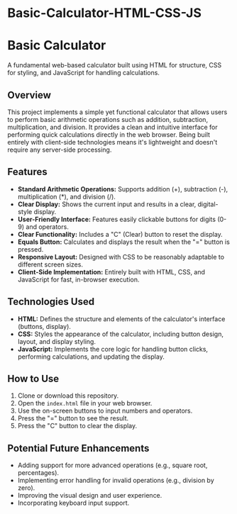 # Basic-Calculator-HTML-CSS-JS

# Basic Calculator

A fundamental web-based calculator built using HTML for structure, CSS for styling, and JavaScript for handling calculations.

## Overview

This project implements a simple yet functional calculator that allows users to perform basic arithmetic operations such as addition, subtraction, multiplication, and division. It provides a clean and intuitive interface for performing quick calculations directly in the web browser. Being built entirely with client-side technologies means it's lightweight and doesn't require any server-side processing.

## Features

- **Standard Arithmetic Operations:** Supports addition (+), subtraction (-), multiplication (\*), and division (/).
- **Clear Display:** Shows the current input and results in a clear, digital-style display.
- **User-Friendly Interface:** Features easily clickable buttons for digits (0-9) and operators.
- **Clear Functionality:** Includes a "C" (Clear) button to reset the display.
- **Equals Button:** Calculates and displays the result when the "=" button is pressed.
- **Responsive Layout:** Designed with CSS to be reasonably adaptable to different screen sizes.
- **Client-Side Implementation:** Entirely built with HTML, CSS, and JavaScript for fast, in-browser execution.

## Technologies Used

- **HTML:** Defines the structure and elements of the calculator's interface (buttons, display).
- **CSS:** Styles the appearance of the calculator, including button design, layout, and display styling.
- **JavaScript:** Implements the core logic for handling button clicks, performing calculations, and updating the display.

## How to Use

1. Clone or download this repository.
2. Open the `index.html` file in your web browser.
3. Use the on-screen buttons to input numbers and operators.
4. Press the "=" button to see the result.
5. Press the "C" button to clear the display.

## Potential Future Enhancements

- Adding support for more advanced operations (e.g., square root, percentages).
- Implementing error handling for invalid operations (e.g., division by zero).
- Improving the visual design and user experience.
- Incorporating keyboard input support.

